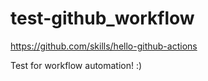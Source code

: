 # test-github_workflow
https://github.com/skills/hello-github-actions

Test for workflow automation! :)
